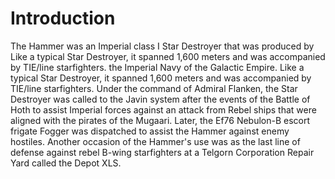 # Introduction
The Hammer was an Imperial class I Star Destroyer that was produced by Like a typical Star Destroyer, it spanned 1,600 meters and was accompanied by TIE/line starfighters.
the Imperial Navy of the Galactic Empire.
Like a typical Star Destroyer, it spanned 1,600 meters and was accompanied by TIE/line starfighters.
Under the command of Admiral Flanken, the Star Destroyer was called to the Javin system after the events of the Battle of Hoth to assist Imperial forces against an attack from Rebel ships that were aligned with the pirates of the Mugaari.
Later, the Ef76 Nebulon-B escort frigate Fogger was dispatched to assist the Hammer against enemy hostiles.
Another occasion of the Hammer's use was as the last line of defense against rebel B-wing starfighters at a Telgorn Corporation Repair Yard called the Depot XLS.